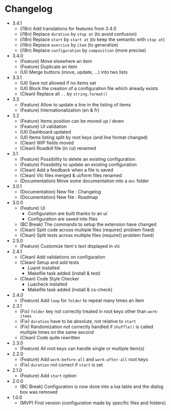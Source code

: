 # Changelog

* 3.4.1
  * (i18n) Add translations for features from 3.4.0
  * (i18n) Replace `duration` by `stop at` (to avoid confusion)
  * (i18n) Replace `start` by `start at` (to keep the semantic with `stop at`)
  * (i18n) Replace `exercice` by `item` (to generalize)
  * (i18n) Replace `configuration` by `composition` (more precise)
* 3.4.0
  * (Feature) Move elsewhere an item
  * (Feature) Duplicate an item
  * (UI) Merge buttons (move, update, ...) into two lists
* 3.3.1
  * (UI) Save not allowed if no items set
  * (UI) Block the creation of a configuration file which already exists
  * (Clean) Replace all `..` by `string.format()`
* 3.3
  * (Feature) Allow to update a line in the listing of items
  * (Feature) Internationalization (en & fr)
* 3.2
  * (Feature) Items position can be moved up / down
  * (Feature) UI validation
  * (UI) Dashboard updated
  * (UI) Items listing split by root keys (and line format changed)
  * (Clean) WIP fields moved
  * (Clean) Roadkill file (in /ui) renamed
* 3.1
  * (Feature) Possibility to delete an existing configuration
  * (Feature) Possibility to update an existing configuration
  * (Clean) Add a feedback when a file is saved
  * (Clean) Vlc files merged & ui/form files renamed
  * (Documentation) Move some documentation into a `doc` folder
* 3.0.1
  * (Documentation) New file : Changelog
  * (Documentation) New file : Roadmap
* 3.0.0
  * (Feature) UI
    * Configuration are built thanks to an ui
    * Configuration are saved into files
  * (BC Break) The commands to setup the extension have changed
  * (Clean) Split code across multiple files (require() problem fixed)
  * (Clean) Split tests across multiple files (require() problem fixed)
* 2.5.0
  * (Feature) Customize item's text displayed in vlc
* 2.4.1
  * (Clean) Add validations on configuration
  * (Clean) Setup and add tests
    * Luanit installed
    * Makefile task added (install & test)
  * (Clean) Code Style Checker
    * Luacheck installed
    * Makefile task added (install & cs-check)
* 2.4.0
  * (Feature) Add `loop` for `folder` to repeat many times an item
* 2.3.1
  * (Fix) `folder` key not correctly treated in root keys other than `work-items`
  * (Fix) `duration` have to be absolute, not relative to `start`
  * (Fix) Randomization not correctly handled if `shuffle()` is called multiple times on the same second
  * (Clean) Code quite rewritten
* 2.3.0
  * (Feature) All root keys can handle single or multiple item(s)
* 2.2.0
  * (Feature) Add `work-before-all` and `work-after-all` root keys
  * (Fix) `duration` not correct if `start` is set
* 2.1.0
  * (Feature) Add `start` option
* 2.0.0
  * (BC Break) Configuration is now done into a lua table and the dialog box was removed
* 1.0.0
  * (MVP) First version (configuration made by specific files and folders)